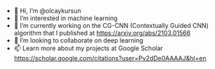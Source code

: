 - 👋 Hi, I’m @olcaykursun
- 👀 I’m interested in machine learning
- 🌱 I’m currently working on the CG-CNN (Contextually Guided CNN) algorithm that I published at https://arxiv.org/abs/2103.01566
- 💞️ I’m looking to collaborate on deep learning
- 📫 Learn more about my projects at Google Scholar https://scholar.google.com/citations?user=Pv2dDe0AAAAJ&hl=en

<!---
olcaykursun/olcaykursun is a ✨ special ✨ repository because its `README.md` (this file) appears on your GitHub profile.
You can click the Preview link to take a look at your changes.
--->
